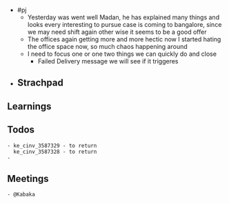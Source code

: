 - #pj
	- Yesterday was went well Madan, he has explained many things and looks every interesting to pursue  case is coming to bangalore, since we may need shift again other wise it seems to be a good offer
	- The offices again getting more and more hectic now I started hating the office space now, so much chaos happening around
	- I need to focus one or one two things we can quickly do and close
		- Failed Delivery message we will see if it triggeres
- ## Strachpad
## Learnings
## Todos
	- ke_cinv_3587329 - to return
	  ke_cinv_3587328 - to return
	-
## Meetings
	- @Kabaka